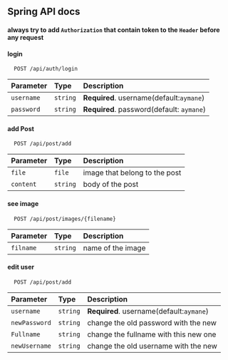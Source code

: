
## Spring API docs

#### always try to add `Authorization` that contain token to the `Header` before any request

#### login

```http
  POST /api/auth/login
```

| Parameter | Type     | Description                |
| :-------- | :------- | :------------------------- |
| `username` | `string` | **Required**. username(default:`aymane`) |
|`password`|`string`|**Required**. password(default: `aymane`)|

#### add Post

```http
  POST /api/post/add
```

| Parameter | Type     | Description                       |
| :-------- | :------- | :-------------------------------- |
| `file`      | `file` |  image that belong to the post|
|`content`|`string`|body of the post|


#### see image

```http
  POST /api/post/images/{filename}
```

| Parameter | Type     | Description                       |
| :-------- | :------- | :-------------------------------- |
| `filname`      | `string` |  name of the image|


#### edit user

```http
  POST /api/post/add
```

| Parameter | Type     | Description                |
| :-------- | :------- | :------------------------- |
| `username` | `string` | **Required**. username(default:`aymane`) |
|`newPassword`|`string`|change the old password with the new|
|`Fullname`|`string`|change the fullname with this new one|
|`newUsername`|`string`|change the old username with the new|



